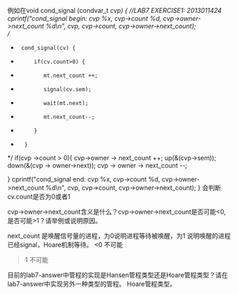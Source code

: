 例如在void 
cond_signal (condvar_t *cvp) {
   //LAB7 EXERCISE1: 2013011424
   cprintf("cond_signal begin: cvp %x, cvp->count %d, cvp->owner->next_count %d\n", cvp, cvp->count, cvp->owner->next_count);  
  /*
   *      cond_signal(cv) {
   *          if(cv.count>0) {
   *             mt.next_count ++;
   *             signal(cv.sem);
   *             wait(mt.next);
   *             mt.next_count--;
   *          }
   *       }
   */
   if(cvp ->count > 0){
	   cvp->owner -> next_count ++;
	   up(&(cvp->sem));
	   down(&(cvp -> owner->next));
	   cvp -> owner -> next_count --;


   }
   cprintf("cond_signal end: cvp %x, cvp->count %d, cvp->owner->next_count %d\n", cvp, cvp->count, cvp->owner->next_count);
}
会判断cv.count是否为0或者1 

cvp->owner->next_count含义是什么？cvp->owner->next_count是否可能<0, 是否可能>1？请举例或说明原因。

next_count 是唤醒信号量的进程，为0说明进程等待被唤醒，为1 说明唤醒的进程已经signal，Hoare机制等待。
<0 不可能
>1 不可能


目前的lab7-answer中管程的实现是Hansen管程类型还是Hoare管程类型？请在lab7-answer中实现另外一种类型的管程。
Hoare管程类型。
